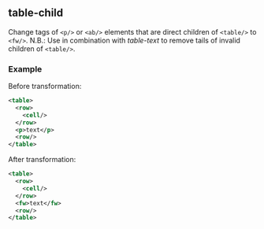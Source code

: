 ## table-child
Change tags of `<p/>` or `<ab/>` elements that are direct children of `<table/>` to `<fw/>`.
N.B.: Use in combination with *table-text* to remove tails of invalid children of `<table/>`.


### Example
Before transformation:
```xml
<table>
  <row>
    <cell/>
  </row>
  <p>text</p>
  <row/>
</table>
```

After transformation:
```xml
<table>
  <row>
    <cell/>
  </row>
  <fw>text</fw>
  <row/>
</table>
```
